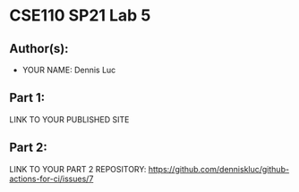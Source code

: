 # CSE110 SP21 Lab 5

## Author(s):
- YOUR NAME: Dennis Luc

## Part 1:

LINK TO YOUR PUBLISHED SITE

## Part 2:

LINK TO YOUR PART 2 REPOSITORY: https://github.com/denniskluc/github-actions-for-ci/issues/7 